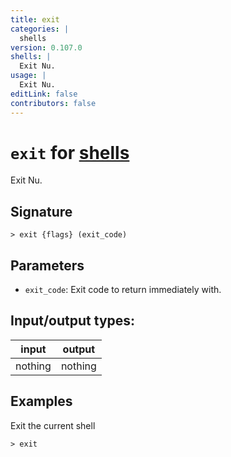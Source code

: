 ```yaml
---
title: exit
categories: |
  shells
version: 0.107.0
shells: |
  Exit Nu.
usage: |
  Exit Nu.
editLink: false
contributors: false
---
```

<!-- This file is automatically generated. Please edit the command in https://github.com/nushell/nushell instead. -->

# `exit` for [shells](/commands/categories/shells.md)

<div class='command-title'>Exit Nu.</div>

## Signature

```> exit {flags} (exit_code)```

## Parameters

 -  `exit_code`: Exit code to return immediately with.


## Input/output types:

| input   | output  |
| ------- | ------- |
| nothing | nothing |
## Examples

Exit the current shell
```nu
> exit

```
